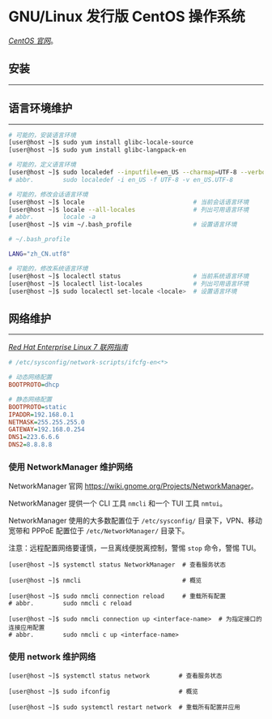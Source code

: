 # GNU/Linux 发行版 CentOS 操作系统

[*CentOS 官网*](https://centos.org/)。

## 安装
---

## 语言环境维护
---

```sh
# 可能的，安装语言环境
[user@host ~]$ sudo yum install glibc-locale-source
[user@host ~]$ sudo yum install glibc-langpack-en

# 可能的，定义语言环境
[user@host ~]$ sudo localedef --inputfile=en_US --charmap=UTF-8 --verbose en_US.UTF-8
# abbr.        sudo localedef -i en_US -f UTF-8 -v en_US.UTF-8

# 可能的，修改会话语言环境
[user@host ~]$ locale                              # 当前会话语言环境
[user@host ~]$ locale --all-locales                # 列出可用语言环境
# abbr.        locale -a
[user@host ~]$ vim ~/.bash_profile                 # 设置语言环境
```

```sh
# ~/.bash_profile

LANG="zh_CN.utf8"
```

```sh
# 可能的，修改系统语言环境
[user@host ~]$ localectl status                    # 当前系统语言环境
[user@host ~]$ localectl list-locales              # 列出可用语言环境
[user@host ~]$ sudo localectl set-locale <locale>  # 设置语言环境
```

## 网络维护
---

[*Red Hat Enterprise Linux 7 联网指南*](https://access.redhat.com/documentation/zh-cn/red_hat_enterprise_linux/7/html/networking_guide/)

```ini
# /etc/sysconfig/network-scripts/ifcfg-en<*>

# 动态网络配置
BOOTPROTO=dhcp

# 静态网络配置
BOOTPROTO=static
IPADDR=192.168.0.1
NETMASK=255.255.255.0
GATEWAY=192.168.0.254
DNS1=223.6.6.6
DNS2=8.8.8.8
```

### 使用 NetworkManager 维护网络

NetworkManager 官网 <https://wiki.gnome.org/Projects/NetworkManager>。

NetworkManager 提供一个 CLI 工具 `nmcli` 和一个 TUI 工具 `nmtui`。

NetworkManager 使用的大多数配置位于 `/etc/sysconfig/` 目录下，VPN、移动宽带和 PPPoE 配置位于 `/etc/NetworkManager/` 目录下。

注意：远程配置网络要谨慎，一旦离线便脱离控制，警惕 `stop` 命令，警惕 TUI。

```shell
[user@host ~]$ systemctl status NetworkManager  # 查看服务状态

[user@host ~]$ nmcli                            # 概览

[user@host ~]$ sudo nmcli connection reload     # 重载所有配置
# abbr.        sudo nmcli c reload

[user@host ~]$ sudo nmcli connection up <interface-name>  # 为指定接口的连接应用配置
# abbr.        sudo nmcli c up <interface-name>
```

### 使用 network 维护网络

```shell
[user@host ~]$ systemctl status network        # 查看服务状态

[user@host ~]$ sudo ifconfig                   # 概览

[user@host ~]$ sudo systemctl restart network  # 重载所有配置并应用
```
